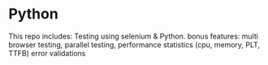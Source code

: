 # Python

This repo includes:
Testing using selenium & Python.
bonus features: 
    multi browser testing, 
    parallel testing,
    performance statistics (cpu, memory, PLT, TTFB)
    error validations
